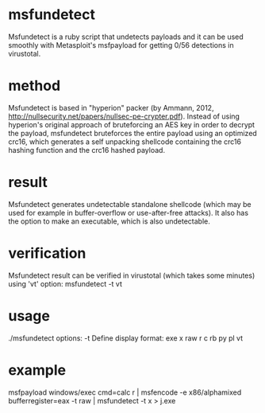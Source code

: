 msfundetect
===========
Msfundetect is a ruby script that undetects payloads and it can be used smoothly with Metasploit's msfpayload for getting 0/56 detections in virustotal.


method
======
Msfundetect is based in "hyperion" packer (by Ammann, 2012, http://nullsecurity.net/papers/nullsec-pe-crypter.pdf).
Instead of using hyperion's original approach of bruteforcing an AES key in order to decrypt the payload, msfundetect bruteforces the entire payload using an optimized crc16, which generates a self unpacking shellcode containing the crc16 hashing function and the crc16 hashed payload.


result
======
Msfundetect generates undetectable standalone shellcode (which may be used for example in buffer-overflow or use-after-free attacks).
It also has the option to make an executable, which is also undetectable.


verification
============
Msfundetect result can be verified in virustotal (which takes some minutes) using 'vt' option: msfundetect -t vt


usage
=====
./msfundetect <options>
options:
-t <format> Define display format: exe x raw r c rb py pl vt


example
=======
msfpayload windows/exec cmd=calc r | msfencode -e x86/alphamixed bufferregister=eax -t raw | msfundetect -t x > j.exe
